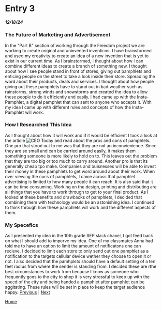 # Entry 3
##### 12/18/24

### The Future of Marketing and Advertisement
In the "Part B" section of working through the Freedom project we are working to create original and uninvented inventions. I have brainstormed and used my creativity to create an idea of a new invention that is yet to exist in our current time. As I brainstormed, I thought about how I can combine different ideas to create a branch of something new. I thought about how I see people stand in front of stores, giving out pamphlets and enticing people on the street to take a look inside their store. Spreading the word about their products, deals and services. I thought about how people giving out these pamphlets have to stand out in bad weather such as rainstorms, strong winds and snowstorms and created the idea to allow these people to do it efficiently and easily. I had came up with the Insta-Pamphlet, a digital pamphlet that can sent to anyone who accepts it. With my idea I came up with different rules and concepts of how the Insta-Pamphlet will work.

### How I Researched This Idea
As I thought about how it will work and if it would be efficient I took a look at the article <img src= "https://www.ceotodaymagazine.com/2022/07/pros-and-cons-of-pamphlet-advertisement-in-2022/#:~:text=different%20online%20platforms.-,Conclusion,to%20ensure%20a%20positive%20result" alt="CEO Today"> and read about the pros and cons of pamphlets. One pro that stood out to me was that they are not an inconvienience. Since they are so small and can be carried around easily, it makes them something someone is more likely to hold on to. This leaves out the problem that they are too big or too much to carry around. Another pro is that its generally cheap tpo make. Companies and buisnesses will be able to invest their money in these pamphlets to get word around about their work. When over viewing the cons of pamphlets, I came across that pamphlet advertising is limited to how many people it can reach. It is also said that it can be time consuming. Working on the design, printing and distributing are all things that you have to work through to get to your final product. As I looked at these benefits and drawbacks of pamphlets, I decided that combining them with technology would be an astonishing idea. I continued to think through how these pamphlets will work and the different aspects of them.

### My Specefics
As I presented my idea in the 10th grade SEP slack chanel, I got feed back on what I should add to imporve my idea. One of  my classmates Anna had told me to have an option to limit the amount of notificatons one can recieve. I decided to limit each store to only send out one pamphlet as a notification to the targets cellular device wether they choose to open it or not. I also decided that the pamhplets should have a default setting of a ten feet radius from where the sender is standing from. I decided these are rthe best circumstances to work from because I know as someone who frequently goes to the city to shop it is very stressful to keep up with the speed of the city and being handed a pamphlet after pamphlet can be aggitating. These rules will be set in place to keep the target audience happy.
[Previous](entry02.md) | [Next](entry04.md)

[Home](../README.md)
